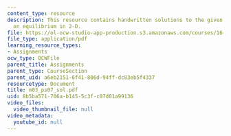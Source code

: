 ```yaml
---
content_type: resource
description: This resource contains handwritten solutions to the given problem set
  on equilibrium in 2-D.
file: https://ol-ocw-studio-app-production.s3.amazonaws.com/courses/16-01-unified-engineering-i-ii-iii-iv-fall-2005-spring-2006/8b5ba571706ab1455c3fc07d01a99136_m03_ps07_sol.pdf
file_type: application/pdf
learning_resource_types:
- Assignments
ocw_type: OCWFile
parent_title: Assignments
parent_type: CourseSection
parent_uid: a6eb2151-6f41-806d-94ff-dc83eb5f4337
resourcetype: Document
title: m03_ps07_sol.pdf
uid: 8b5ba571-706a-b145-5c3f-c07d01a99136
video_files:
  video_thumbnail_file: null
video_metadata:
  youtube_id: null
---
```


